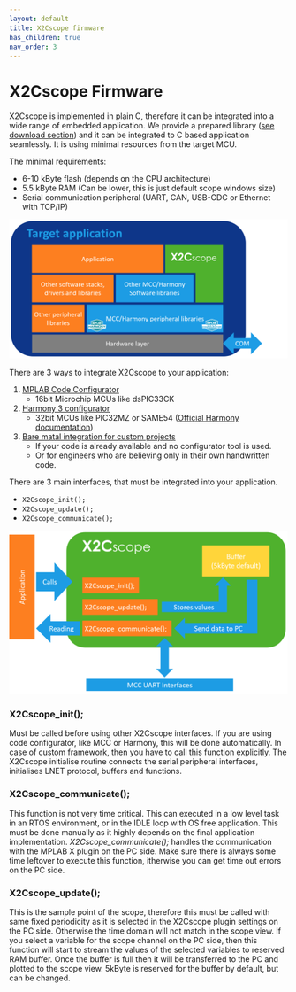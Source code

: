```yaml
---
layout: default
title: X2Cscope firmware
has_children: true
nav_order: 3
---
```

# X2Cscope Firmware

X2Cscope is implemented in plain C, therefore it can be integrated into a wide range of embedded application. We provide a prepared library ([see download section](../supportedHW.md)) and it can be integrated to C based application seamlessly. It is using minimal resources from the target MCU. 

The minimal requirements:
* 6-10 kByte flash (depends on the CPU architecture)
* 5.5 kByte RAM (Can be lower, this is just default scope windows size)
* Serial communication peripheral (UART, CAN, USB-CDC or Ethernet with TCP/IP)

![Architecture](/images/architecture.png)


There are 3 ways to integrate X2Cscope to your application:
1. [MPLAB Code Configurator](mcc.md) 
   * 16bit Microchip MCUs like dsPIC33CK
2. [Harmony 3 configurator](harmony.md)
   * 32bit MCUs like PIC32MZ or SAME54 ([Official Harmony documentation](https://microchip-mplab-harmony.github.io/x2c/))
3. [Bare matal integration for custom projects](baremetal.md)
   * If your code is already available and no configurator tool is used. 
   * Or for engineers who are believing only in their own handwritten code. 


There are 3 main interfaces, that must be integrated into your application. 
* `X2Cscope_init();`
* `X2Cscope_update();`
* `X2Cscope_communicate();`


![X2Cscope APIs](/images/X2CscopeAPIs.png)

### X2Cscope_init(); 

Must be called before using other X2Cscope interfaces. If you are using code configurator, like MCC or Harmony, this will be done automatically. In case of custom framework, then you have to call this function explicitly. The X2Cscope initialise routine connects the serial peripheral interfaces, initialises LNET protocol, buffers and functions.

### X2Cscope_communicate(); 

This function is not very time critical. This can executed in a low level task in an RTOS environment, or in the IDLE loop with OS free application. This must be done manually as it highly depends on the final application implementation. *X2Cscope_communicate();* handles the communication with the MPLAB X plugin on the PC side. Make sure there is always some time leftover to execute this function, itherwise you can get time out errors on the PC side.

### X2Cscope_update(); 

This is the sample point of the scope, therefore this must be called with same fixed periodicity as it is selected in the X2Cscope plugin settings on the PC side. Otherwise the time domain will not match in the scope view. If you select a variable for the scope channel on the PC side, then this function will start to stream the values of the selected variables to reserved RAM buffer. Once the buffer is full then it will be transferred to the PC and plotted to the scope view. 5kByte is reserved for the buffer by default, but can be changed.
